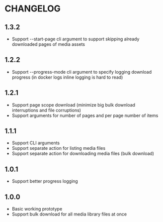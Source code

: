 # CHANGELOG

## 1.3.2
* Support --start-page cli argument to support skipping already downloaded
pages of media assets

## 1.2.2
* Support --progress-mode cli argument to specify logging download progress
(in docker logs inline logging is hard to read)

## 1.2.1
* Support page scope download (minimize big bulk download interruptions and
file corruptions)
* Support arguments for number of pages and per page number of items

## 1.1.1
* Support CLI arguments
* Support separate action for listing media files
* Support separate action for downloading media files (bulk download)

## 1.0.1
* Support better progress logging

## 1.0.0
* Basic working prototype
* Support bulk download for all media library files at once
